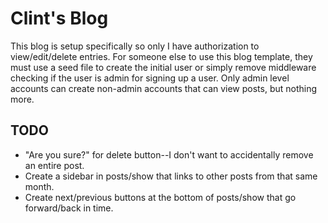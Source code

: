 # Clint's Blog

This blog is setup specifically so only I have authorization to view/edit/delete entries. For someone else to use this blog template, they must use a seed file to create the initial user or simply remove middleware checking if the user is admin for signing up a user. Only admin level accounts can create non-admin accounts that can view posts, but nothing more.

## TODO

* "Are you sure?" for delete button--I don't want to accidentally remove an entire post.
* Create a sidebar in posts/show that links to other posts from that same month.
* Create next/previous buttons at the bottom of posts/show that go forward/back in time.